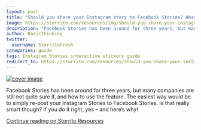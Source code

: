 ```yaml
---
layout: post
title: "Should you share your Instagram story to Facebook Stories? Absolutely, and here’s why and how!"
image: https://storrito.com/resources/img/should-you-share-your-instagram-story-to-facebook-stories/cover.jpg
description: "Facebook Stories has been around for three years, but many companies are still not quite sure if, and how to use the feature. The easiest way would be to simply re-post your Instagram Stories to Facebook Stories. Is that really smart though? If you do it right, yes – and here’s why!"
author: BasicThinking
twitter:
  username: StorritoFresh
categories: guide
tags: Instagram Stories interactive stickers guide
redirect_to: https://storrito.com/resources/should-you-share-your-instagram-story-to-facebook-stories/
---
```


[![cover image](https://storrito.com/resources/img/should-you-share-your-instagram-story-to-facebook-stories/cover.jpg)](https://storrito.com/resources/should-you-share-your-instagram-story-to-facebook-stories/)

Facebook Stories has been around for three years, but many companies are still not quite sure if, and how to use the feature. The easiest way would be to simply re-post your Instagram Stories to Facebook Stories. Is that really smart though? If you do it right, yes – and here’s why!

[Continue reading on Storrito Resources](https://storrito.com/resources/should-you-share-your-instagram-story-to-facebook-stories/)
